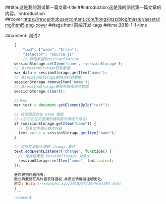 

##title:这是我的测试第一篇文章-title
##introduction:这是我的测试第一篇文章的内容。-introduction
##cover:https://raw.githubusercontent.com/hongxinzz/blog/master/assets/img/html5.png-cover
##tags:html 前端开发-tags
##time:2018-1-1-time


##content:
测试2
``` JavaScript
	{
		"cmd": ["node", "$file"],
		"selector": "source.js"
		// 保存数据到sessionStorage
    sessionStorage.setItem('name', 'sessionStorage');
    // 从sessionStorage获取数据
    var data = sessionStorage.getItem('name');
    // 从sessionStorage删除保存的数据
    sessionStorage.removeItem('name');
    // 从sessionStorage删除所有保存的数据
    sessionStorage.clear();
    
    //demo
    var text = document.getElementById("text");
     
    // 检测是否存在 name 键值
    // (这个会在页面偶然被刷新的情况下存在)
    if (sessionStorage.getItem("name")) {
      // 恢复文本输入框的内容
      text.value = sessionStorage.getItem("name");
    }
     
    // 监听文本输入框的 change 事件
    text.addEventListener("change", function() {
      // 保存结果到 sessionStorage 对象中
      sessionStorage.setItem("name", text.value);
    });
    
    著作权归作者所有。
    商业转载请联系作者获得授权,非商业转载请注明出处。
    原文: http://freddyhx.xyz/2018/03/26/htmlAPI.html
	}
	```
	-content

